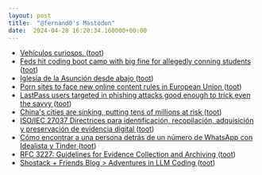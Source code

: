 ```yaml
---
layout: post
title:  "@fernand0's Mastodon"
date:  2024-04-28 16:20:34.160000+00:00
---
```

*  [Vehículos curiosos. ](https://avecesunafoto.wordpress.com/2024/04/28/vehiculos-curiosos) ([toot](https://mastodon.social/@fernand0/112349756401903536))
*  [Feds hit coding boot camp with big fine for allegedly conning students ](https://www.theregister.com/2024/04/18/feds_say_coding_boot_camp) ([toot](https://mastodon.social/@fernand0/112349500774771845))
*  [Iglesia de la Asunción desde abajo ](https://www.flickr.com/photos/fernand0/53653354970) ([toot](https://mastodon.social/@fernand0/112349484126706054))
*  [Porn sites to face new online content rules in European Union ](https://www.indiatoday.in/world/story/porn-sites-to-face-new-online-content-rules-in-european-union-2529512-2024-04-2) ([toot](https://mastodon.social/@fernand0/112349356218402178))
*  [LastPass users targeted in phishing attacks good enough to trick even the savvy ](https://arstechnica.com/security/2024/04/lastpass-users-targeted-in-phishing-attacks-good-enough-to-trick-even-the-savvy) ([toot](https://mastodon.social/@fernand0/112348510989078732))
*  [China&#39;s cities are sinking, putting tens of millions at risk  ](https://www.npr.org/2024/04/18/1244795971/chinas-cities-are-sinking-putting-tens-of-millions-at-risk) ([toot](https://mastodon.social/@fernand0/112348446375476666))
*  [ISO/IEC 27037 Directrices para identificación, recopilación, adquisición y preservación de evidencia digital ](https://ciberseguridad.com/normativa/espana/iso-iec-27037-evidencia-digital) ([toot](https://mastodon.social/@fernand0/112348227806183610))
*  [Cómo encontrar a una persona detrás de un número de WhatsApp con Idealista y Tinder ](https://www.elladodelmal.com/2024/04/como-encontrar-una-persona-detras-de-un.htm) ([toot](https://mastodon.social/@fernand0/112347873257674706))
*  [RFC 3227: Guidelines for Evidence Collection and Archiving ](https://datatracker.ietf.org/doc/html/rfc322) ([toot](https://mastodon.social/@fernand0/112346212168802573))
*  [Shostack + Friends Blog > Adventures in LLM Coding ](https://shostack.org/blog/adventures-in-llm-coding) ([toot](https://mastodon.social/@fernand0/112344352381483521))
